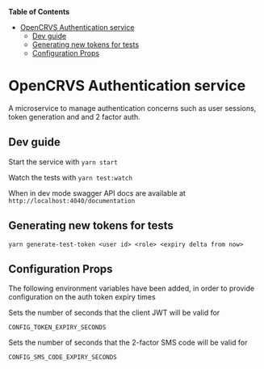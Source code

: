 <!-- START doctoc generated TOC please keep comment here to allow auto update -->
<!-- DON'T EDIT THIS SECTION, INSTEAD RE-RUN doctoc TO UPDATE -->
**Table of Contents**  

- [OpenCRVS Authentication service](#opencrvs-authentication-service)
  - [Dev guide](#dev-guide)
  - [Generating new tokens for tests](#generating-new-tokens-for-tests)
  - [Configuration Props](#configuration-props)

<!-- END doctoc generated TOC please keep comment here to allow auto update -->

# OpenCRVS Authentication service

A microservice to manage authentication concerns such as user sessions, token generation and and 2 factor auth.

## Dev guide

Start the service with `yarn start`

Watch the tests with `yarn test:watch`

When in dev mode swagger API docs are available at `http://localhost:4040/documentation`

## Generating new tokens for tests

`yarn generate-test-token <user id> <role> <expiry delta from now>`

## Configuration Props

The following environment variables have been added, in order to provide configuration on the auth token expiry times

Sets the number of seconds that the client JWT will be valid for

`CONFIG_TOKEN_EXPIRY_SECONDS`

Sets the number of seconds that the 2-factor SMS code will be valid for

`CONFIG_SMS_CODE_EXPIRY_SECONDS`
